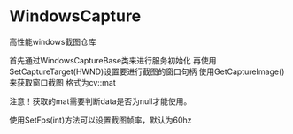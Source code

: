 # WindowsCapture
高性能windows截图仓库


首先通过WindowsCaptureBase类来进行服务初始化
再使用SetCaptureTarget(HWND)设置要进行截图的窗口句柄
使用GetCaptureImage()来获取窗口截图 格式为cv::mat

注意！获取的mat需要判断data是否为null才能使用。

使用SetFps(int)方法可以设置截图帧率，默认为60hz
